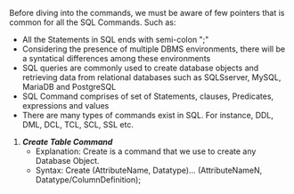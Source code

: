 Before diving into the commands, we must be aware of few pointers that is common for all the SQL Commands. Such as: 
- All the Statements in SQL ends with semi-colon ";"
- Considering the presence of multiple DBMS environments, there will be a syntatical differences among these environments
- SQL queries are commonly used to create database objects and retrieving data from relational databases such as SQLSserver, MySQL, MariaDB and PostgreSQL
- SQL Command comprises of set of Statements, clauses, Predicates, expressions and values 
- There are many types of commands exist in SQL. For instance, DDL, DML, DCL, TCL, SCL, SSL etc.

1. ***Create Table Command***
    - Explanation: Create is a command that we use to create any Database Object.
    - Syntax: 
    Create <ObjectType> <ObjectName> (AttributeName, Datatype)... (AttributeNameN, Datatype/ColumnDefinition); 